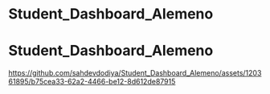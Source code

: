 ﻿# Student_Dashboard_Alemeno
# Student_Dashboard_Alemeno


https://github.com/sahdevdodiya/Student_Dashboard_Alemeno/assets/120361895/b75cea33-62a2-4466-be12-8d612de87915

